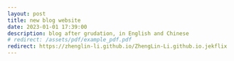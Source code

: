 ```yaml
---
layout: post
title: new blog website
date: 2023-01-01 17:39:00
description: blog after grudation, in English and Chinese
# redirect: /assets/pdf/example_pdf.pdf
redirect: https://zhenglin-li.github.io/ZhengLin-Li.github.io.jekflix
---
```

